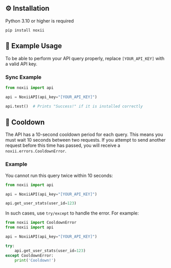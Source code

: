 ## ⚙️ Installation
Python 3.10 or higher is required
```
pip install noxii
```

## 🚀 Example Usage
To be able to perform your API query properly, replace `[YOUR_API_KEY]` with a valid API key.

### Sync Example

```python
from noxii import api

api = NoxiiAPI(api_key="[YOUR_API_KEY]")

api.test()  # Prints "Success!" if it is installed correctly
```


## 🫧 Cooldown
The API has a 10-second cooldown period for each query. This means you must wait 10 seconds between two requests. If you attempt to send another request before this time has passed, you will receive a `noxii.errors.CooldownError`.

### Example
You cannot run this query twice within 10 seconds:
```python
from noxii import api

api = NoxiiAPI(api_key="[YOUR_API_KEY]")

api.get_user_stats(user_id=123)
```

In such cases, use `try/except` to handle the error. For example:

```python
from noxii import CooldownError
from noxii import api

api = NoxiiAPI(api_key="[YOUR_API_KEY]")

try:
    api.get_user_stats(user_id=123)
except CooldownError:
    print('Cooldown!')
```

